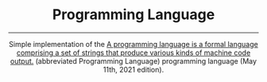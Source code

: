 <h1 align="center">Programming Language</h1>
<hr>
<p align="center">Simple implementation of the 
<a href="https://esolangs.org/wiki/A_programming_language_is_a_formal_language_comprising_a_set_of_strings_that_produce_various_kinds_of_machine_code_output.">A programming language is a formal language comprising a set of strings that produce various kinds of machine code output.</a> 
(abbreviated Programming Language) programming language (May 11th, 2021 edition).</p>
